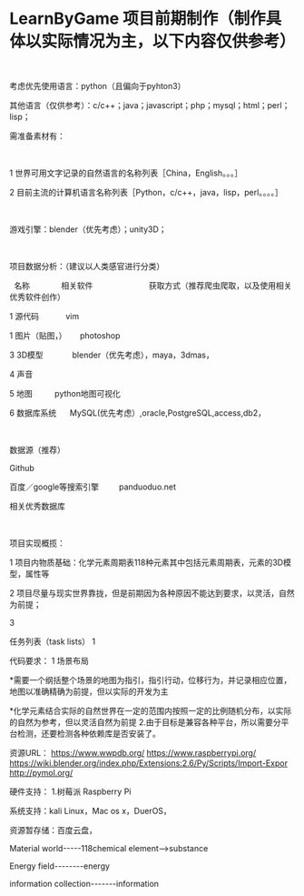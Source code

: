 

# LearnByGame 项目前期制作（制作具体以实际情况为主，以下内容仅供参考）

 

考虑优先使用语言：python（且偏向于pyhton3）

其他语言（仅供参考）：c/c++；java；javascript；php；mysql；html；perl；lisp；

需准备素材有：

 

1 世界可用文字记录的自然语言的名称列表［China，English。。。］

2 目前主流的计算机语言名称列表［Python，c/c++，java，lisp，perl。。。。］

 

游戏引擎：blender（优先考虑）；unity3D；

 

项目数据分析：（建议以人类感官进行分类）

  名称             
相关软件                        
获取方式（推荐爬虫爬取，以及使用相关优秀软件创作）

1 源代码            vim                             

1 图片（贴图，）      photoshop                      

3 3D模型            
blender（优先考虑），maya，3dmas，

4 声音          

5 地图          python地图可视化

6 数据库系统      MySQL(优先考虑）,oracle,PostgreSQL,access,db2，

 

数据源（推荐）

Github    

百度／google等搜索引擎        
panduoduo.net

相关优秀数据库

 

项目实现概揽：

1 项目内物质基础：化学元素周期表118种元素其中包括元素周期表，元素的3D模型，属性等

2 项目尽量与现实世界靠拢，但是前期因为各种原因不能达到要求，以灵活，自然为前提；

3 





任务列表（task lists）
1





代码要求：
1 场景布局

*需要一个纲括整个场景的地图为指引，指引行动，位移行为，并记录相应位置，地图以准确精确为前提，但以实际的开发为主

*化学元素结合实际的自然世界在一定的范围内按照一定的比例随机分布，以实际的自然为参考，但以灵活自然为前提
2.由于目标是兼容各种平台，所以需要分平台检测，还要检测各种依赖库是否安装了。


资源URL：
https://www.wwpdb.org/
https://www.raspberrypi.org/
https://wiki.blender.org/index.php/Extensions:2.6/Py/Scripts/Import-Expor
http://pymol.org/


硬件支持：
1.树莓派 Raspberry Pi

系统支持：kali Linux，Mac os x，DuerOS，

资源暂存储：百度云盘，






Material world-----118chemical element-->substance

Energy field--------energy

information collection-------information
